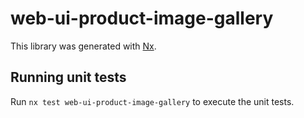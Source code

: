 # web-ui-product-image-gallery

This library was generated with [Nx](https://nx.dev).

## Running unit tests

Run `nx test web-ui-product-image-gallery` to execute the unit tests.
